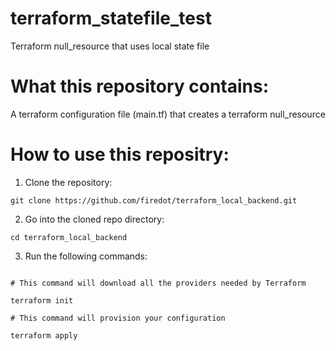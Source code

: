 # terraform_statefile_test

Terraform null_resource that uses local state file

# What this repository contains: 

A terraform configuration file (main.tf) that
creates a terraform null_resource


# How to use this repositry: 

1. Clone the repository: 

```
git clone https://github.com/firedot/terraform_local_backend.git
```

2. Go into the cloned repo directory: 

```
cd terraform_local_backend
```

3. Run the following commands: 

```

# This command will download all the providers needed by Terraform

terraform init 
```


```
# This command will provision your configuration

terraform apply

```


